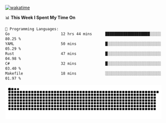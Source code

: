[![wakatime](https://wakatime.com/badge/user/384f91c6-4eee-411f-8f3b-1b691f58a544.svg)](https://wakatime.com/@384f91c6-4eee-411f-8f3b-1b691f58a544)

<!--START_SECTION:waka-->
📊 **This Week I Spent My Time On** 

```text
💬 Programming Languages: 
Go                       12 hrs 44 mins      ████████████████████░░░░░   80.25 % 
YAML                     50 mins             █░░░░░░░░░░░░░░░░░░░░░░░░   05.29 % 
Rust                     47 mins             █░░░░░░░░░░░░░░░░░░░░░░░░   04.98 % 
C#                       32 mins             █░░░░░░░░░░░░░░░░░░░░░░░░   03.40 % 
Makefile                 18 mins             ░░░░░░░░░░░░░░░░░░░░░░░░░   01.97 % 
```


<!--END_SECTION:waka-->

<picture>
  <source media="(prefers-color-scheme: dark)" srcset="https://raw.githubusercontent.com/fuwx295/fuwx295/output/github-contribution-grid-snake-dark.svg">
  <source media="(prefers-color-scheme: light)" srcset="https://raw.githubusercontent.com/fuwx295/fuwx295/output/github-contribution-grid-snake.svg">
  <img alt="github contribution grid snake animation" src="https://raw.githubusercontent.com/fuwx295/fuwx295/output/github-contribution-grid-snake.svg">
</picture>
